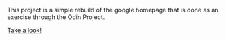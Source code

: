 This project is a simple rebuild of the google homepage that is done as an exercise through the Odin Project.

<a href="http://www.facebook.com">Take a look!
